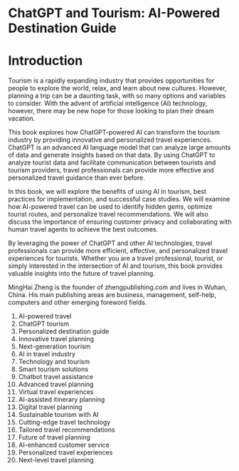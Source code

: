 # ChatGPT and Tourism: AI-Powered Destination Guide

# Introduction

Tourism is a rapidly expanding industry that provides opportunities for people to explore the world, relax, and learn about new cultures. However, planning a trip can be a daunting task, with so many options and variables to consider. With the advent of artificial intelligence (AI) technology, however, there may be new hope for those looking to plan their dream vacation.

This book explores how ChatGPT-powered AI can transform the tourism industry by providing innovative and personalized travel experiences. ChatGPT is an advanced AI language model that can analyze large amounts of data and generate insights based on that data. By using ChatGPT to analyze tourist data and facilitate communication between tourists and tourism providers, travel professionals can provide more effective and personalized travel guidance than ever before.

In this book, we will explore the benefits of using AI in tourism, best practices for implementation, and successful case studies. We will examine how AI-powered travel can be used to identify hidden gems, optimize tourist routes, and personalize travel recommendations. We will also discuss the importance of ensuring customer privacy and collaborating with human travel agents to achieve the best outcomes.

By leveraging the power of ChatGPT and other AI technologies, travel professionals can provide more efficient, effective, and personalized travel experiences for tourists. Whether you are a travel professional, tourist, or simply interested in the intersection of AI and tourism, this book provides valuable insights into the future of travel planning.

MingHai Zheng is the founder of zhengpublishing.com and lives in Wuhan, China. His main publishing areas are business, management, self-help, computers and other emerging foreword fields.



1. AI-powered travel
2. ChatGPT tourism
3. Personalized destination guide
4. Innovative travel planning
5. Next-generation tourism
6. AI in travel industry
7. Technology and tourism
8. Smart tourism solutions
9. Chatbot travel assistance
10. Advanced travel planning
11. Virtual travel experiences
12. AI-assisted itinerary planning
13. Digital travel planning
14. Sustainable tourism with AI
15. Cutting-edge travel technology
16. Tailored travel recommendations
17. Future of travel planning
18. AI-enhanced customer service
19. Personalized travel experiences
20. Next-level travel planning

